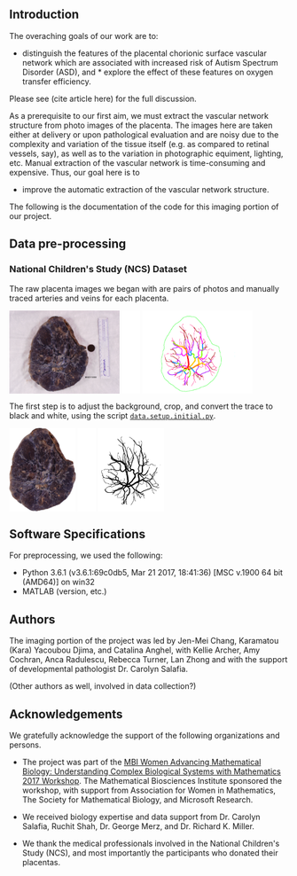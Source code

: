 ## Introduction

The overaching goals of our work are to:
*    distinguish the features of the placental chorionic surface vascular network which are associated with increased risk of Autism Spectrum Disorder (ASD), and *    explore the effect of these features on oxygen transfer efficiency.

Please see (cite article here) for the full discussion.

As a prerequisite to our first aim, we must extract the vascular network structure from photo images of the placenta.  The images here are taken either
at delivery or upon pathological evaluation and are noisy due to the complexity and variation of the tissue itself (e.g. as compared to retinal vessels, say), as well as to the variation in photographic equiment, lighting, etc.  Manual extraction of the vascular network is time-consuming and expensive.  Thus, our goal here is to

*    improve the automatic extraction of the vascular network structure. 

The following is the documentation of the code for this imaging portion of our project.
 
<!-- You can use the [editor on GitHub](https://github.com/canghel/placenta/edit/master/docs/README.md) to maintain and preview the content for your website in Markdown files.

Whenever you commit to this repository, GitHub Pages will run [Jekyll](https://jekyllrb.com/) to rebuild the pages in your site, from the content in your Markdown files. -->

## Data pre-processing

### National Children's Study (NCS) Dataset

The raw placenta images we began with are pairs of photos and manually traced arteries and veins for each placenta.

<img align="center" src="img/preprocessing_raw_photo.png" height="150" alt="hi" class="inline"/> <img align="center" src="img/whitespace.png" height="150" alt=""  class="inline"/>  <img align="center" src="img/preprocessing_raw_trace.png" height="150" alt="hi" class="inline"/> 

The first step is to adjust the background, crop, and convert the trace to black and white, using the script [`data.setup.initial.py`](https://github.com/canghel/placenta/blob/master/scripts/data.setup.initial.py ).

<img align="center" src="img/preprocessing_white_and_crop_photo.png" height="150" alt="hi" class="inline"/> <img align="center" src="img/whitespace.png"  height="150" alt="" class="inline"/>  <img align="center" src="img/preprocessing_white_and_crop_trace.png" height="150" alt="hi" class="inline"/> 

## Software Specifications

For preprocessing, we used the following:

*	Python 3.6.1 (v3.6.1:69c0db5, Mar 21 2017, 18:41:36) [MSC v.1900 64 bit (AMD64)] on win32
*   MATLAB (version, etc.)

## Authors

The imaging portion of the project was led by Jen-Mei Chang, Karamatou (Kara) Yacoubou Djima, and Catalina Anghel, with 
Kellie Archer, Amy Cochran, Anca Radulescu, Rebecca Turner, Lan Zhong and with the support of developmental pathologist Dr. Carolyn Salafia.

(Other authors as well, involved in data collection?)

## Acknowledgements

We gratefully acknowledge the support of the following organizations and persons.  

*	The project was part of the [MBI Women Advancing Mathematical Biology: Understanding Complex Biological Systems with Mathematics 2017 Workshop](https://mbi.osu.edu/event/?id=1067 ).  The Mathematical Biosciences Institute sponsored the workshop, with support from Association for Women in Mathematics, The Society for Mathematical Biology, and Microsoft Research.

*   We received biology expertise and data support from Dr. Carolyn Salafia, Ruchit Shah, Dr. George Merz, and Dr. Richard K. Miller.

*	We thank the medical professionals involved in the National Children's Study (NCS), and most importantly the participants who donated their placentas.

<!-- ```markdown
Syntax highlighted code block

# Header 1
## Header 2
### Header 3

- Bulleted
- List

1. Numbered
2. List

**Bold** and _Italic_ and `Code` text

[Link](url) and ![Image](src)
```

For more details see [GitHub Flavored Markdown](https://guides.github.com/features/mastering-markdown/).

### Jekyll Themes

Your Pages site will use the layout and styles from the Jekyll theme you have selected in your [repository settings](https://github.com/canghel/placenta/settings). The name of this theme is saved in the Jekyll `_config.yml` configuration file.

### Support or Contact

Having trouble with Pages? Check out our [documentation](https://help.github.com/categories/github-pages-basics/) or [contact support](https://github.com/contact) and we’ll help you sort it out. -->
